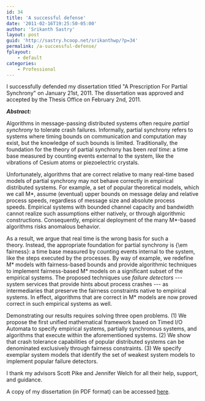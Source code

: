 ```yaml
---
id: 34
title: 'A successful defense'
date: '2011-02-16T19:25:50-05:00'
author: 'Srikanth Sastry'
layout: post
guid: 'http://sastry.hcoop.net/srikanthwp/?p=34'
permalink: /a-successful-defense/
fplayout:
    - default
categories:
    - Professional
---
```


I successfully defended my dissertation titled "A Prescription For Partial Synchrony" on January 21st, 2011. The dissertation was approved and accepted by the Thesis Office on February 2nd, 2011.

<!--more-->

<strong><em>Abstract:</em></strong>

Algorithms in message-passing distributed systems often require <em>partial synchrony</em> to tolerate crash failures. Informally, partial synchrony refers to systems where timing bounds on communication and computation may exist, but the knowledge of such bounds is limited. Traditionally, the foundation for the theory of partial synchrony has been <em>real time</em>: a time base measured by counting events external to the system, like the vibrations of Cesium atoms or piezoelectric crystals.

Unfortunately, algorithms that are correct relative to many real-time based models of partial synchrony may not behave correctly in empirical distributed systems. For example, a set of popular theoretical models, which we call M*, assume (eventual) upper bounds on message delay and relative process speeds, regardless of message size and absolute process speeds. Empirical systems with bounded channel capacity and bandwidth cannot realize such assumptions either natively, or through algorithmic constructions. Consequently, empirical deployment of the many M*-based algorithms risks anomalous behavior.

As a result, we argue that real time is the wrong basis for such a theory. Instead, the appropriate foundation for partial synchrony is {\em fairness}: a time base measured by counting events internal to the system, like the steps executed by the processes. By way of example, we redefine M* models with fairness-based bounds and provide algorithmic techniques to implement fairness-based M* models on a significant subset of the empirical systems. The proposed techniques use <em>failure detectors</em> --- system services that provide hints about process crashes --- as intermediaries that preserve the fairness constraints native to empirical systems. In effect, algorithms that are correct in M* models are now proved correct in such empirical systems as well.

Demonstrating our results requires solving three open problems. (1) We propose the first unified mathematical framework based on Timed I/O Automata to specify empirical systems, partially synchronous systems, and algorithms that execute within the aforementioned systems. (2) We show that crash tolerance capabilities of popular distributed systems can be denominated exclusively through fairness constraints. (3) We specify exemplar system models that identify the set of weakest system models to implement popular failure detectors.

I thank my advisors Scott Pike and Jennifer Welch for all their help, support, and guidance.

A copy of my dissertation (in PDF format) can be accessed <a title="Srikanth Sastry's Dissertation titled &quot;A Prescription For Partial Synchrony&quot;" href="documents/research/srikanthSastryDissertation.pdf">here</a>.